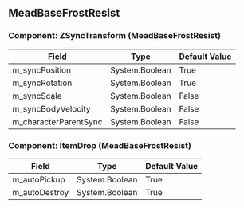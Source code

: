 ## MeadBaseFrostResist

### Component: ZSyncTransform (MeadBaseFrostResist)

|Field|Type|Default Value|
|-----|----|-------------|
|m_syncPosition|System.Boolean|True|
|m_syncRotation|System.Boolean|True|
|m_syncScale|System.Boolean|False|
|m_syncBodyVelocity|System.Boolean|False|
|m_characterParentSync|System.Boolean|False|

### Component: ItemDrop (MeadBaseFrostResist)

|Field|Type|Default Value|
|-----|----|-------------|
|m_autoPickup|System.Boolean|True|
|m_autoDestroy|System.Boolean|True|

